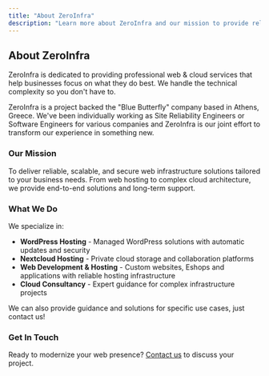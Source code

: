 ```yaml
---
title: "About ZeroInfra"
description: "Learn more about ZeroInfra and our mission to provide reliable, scalable infrastructure solutions."
---
```


## About ZeroInfra

ZeroInfra is dedicated to providing professional web & cloud services that help businesses focus on what they do best. We handle the technical complexity so you don't have to.

ZeroInfra is a project backed the "Blue Butterfly" company based in Athens, Greece. We've been individually working as Site Reliability Engineers or Software Engineers for various companies and ZeroInfra is our joint effort to transform our experience in something new.

### Our Mission

To deliver reliable, scalable, and secure web infrastructure solutions tailored to your business needs. From web hosting to complex cloud architecture, we provide end-to-end solutions and long-term support.

### What We Do

We specialize in:

- **WordPress Hosting** - Managed WordPress solutions with automatic updates and security
- **Nextcloud Hosting** - Private cloud storage and collaboration platforms
- **Web Development & Hosting** - Custom websites, Eshops and applications with reliable hosting infrastructure
- **Cloud Consultancy** - Expert guidance for complex infrastructure projects

We can also provide guidance and solutions for specific use cases, just contact us!

### Get In Touch

Ready to modernize your web presence? [Contact us](mailto:hello@zeroinfra.dev) to discuss your project.

